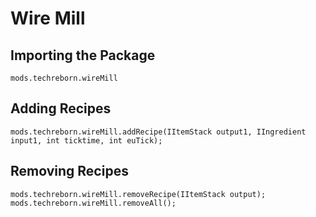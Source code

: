 # Wire Mill

## Importing the Package
`mods.techreborn.wireMill`

## Adding Recipes
```zenscript
mods.techreborn.wireMill.addRecipe(IItemStack output1, IIngredient input1, int ticktime, int euTick);
```

## Removing Recipes
```zenscript
mods.techreborn.wireMill.removeRecipe(IItemStack output);
mods.techreborn.wireMill.removeAll();
```